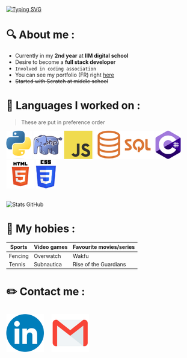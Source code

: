 [![Typing SVG](https://readme-typing-svg.herokuapp.com?font=Fira+Code&duration=3000&pause=1000&width=435&lines=HELLO+WORLD)](https://git.io/typing-svg)


# 🔍️ About me :

- Currently in my **2nd year** at **IIM digital school**
- Desire to become a **full stack developer**
- ```Involved in coding association```
- You can see my portfolio (FR) right <a href=https://garnierquentin.github.io/portfolio/> here </a>
- ~~Started with Scratch at middle school~~


# 🔧 Languages I worked on :
>These are put in preference order

<div align="left">
    <img src="assets/python_logo.png" alt="Python" height="75">
    <img src="assets/php_logo.png" alt="PHP" height="75">
    <img src="assets/JS_logo.png" alt="JavaScript" height="75">
    <img src="assets/sql_logo.png" alt="SQL" height="75">
    <img src="assets/c_sharp_logo.png" alt="C#" height="75">
    <img src="assets/html_logo.png" alt="HTML" height="75">
    <img src="assets/css_logo.png" alt="CSS" height="75">
</div>

<br>

![Stats GitHub](https://github-readme-stats.vercel.app/api?username=GarnierQuentin&show_icons=true&theme=one_dark_pro)



# 💚 My hobies :

Sports | Video games | Favourite movies/series
-------|-------------|------------------------
Fencing|  Overwatch  | Wakfu
Tennis |  Subnautica | Rise of the Guardians



# ✏️ Contact me :

<div style="display: flex;">

<a href="https://www.linkedin.com/in/quentin-garnier-07a58824b/"><img src="assets/linkedIn_icon.png" width=100 style="padding-right: 20px;"></a>

<a href="mailto:quentingarnier92320@gmail.com"><img src="assets/maill_icon.png" width=100></a>

</div>